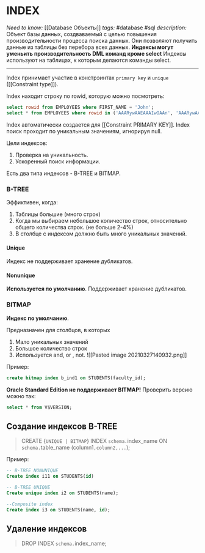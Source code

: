 # INDEX
*Need to know:* [[Database Объекты]]
*tags:* #database #sql 
*description:* Объект базы данных, создваваемый с целью повышения производительности процесса поиска данных. Они позволяют получить данные из таблицы без перебора всех данных. **Индексы могут уменьить производительность DML команд кроме select** Индексы используют на таблицах, к которым делаются команды select.

---
Index принимает участие в констрэинтах `primary key` и `unique` ([[Constraint type]]).

Index находит строку по rowid, которую можно посмотреть:
```sql
select rowid from EMPLOYEES where FIRST_NAME = 'John';
select * from EMPLOYEES where rowid in ('AAARywAAEAAAIwOAAn', 'AAARywAAEAAAIwOAAK', 'AAARywAAEAAAIwOAAt');
```

Index автоматически создается для [[Constraint PRIMARY KEY]]. Index поиск проходит по уникальным значениям, игнорируя null.

Цели индексов: 
1. Проверка на уникальность.
2. Ускоренный поиск информации.

Есть два типа индексов - B-TREE и BITMAP.

### B-TREE
Эффиктивен, когда:
1. Таблицы большие (много строк)
2. Когда мы выбираем небольшое количество строк, относительно общего количества строк. (не больше 2-4%)
3. В столбце с индексом должно быть много уникальных значений.
#### Unique
Индекс не поддерживает хранение дубликатов.
#### Nonunique
**Используется по умолчанию**. Поддерживает хранение дубликатов.

### BITMAP
**Индекс по умолчанию**.

Предназначен для столбцов, в которых
1. Мало уникальных значений
2. Большое количество строк
3. Используется and, or , not.
![[Pasted image 20210327140932.png]]

Пример:
```sql
create bitmap index b_ind1 on STUDENTS(faculty_id);
```

**Oracle Standard Edition не поддерживает BITMAP!**
Проверить версию можно так:
```sql
select * from V$VERSION;
```

## Создание индексов B-TREE
>CREATE {`UNIQUE | BITMAP`} INDEX
`schema.`index_name ON
`schema.`table_name (column1`,column2,...`);

Пример:
```sql
-- B-TREE NONUNIQUE
Create index i11 on STUDENTS(id)

-- B-TREE UNIQUE 
Create unique index i2 on STUDENTS(name); 

--Composite index
Create index i3 on STUDENTS(name, id); 
```

## Удаление индексов
>DROP INDEX `schema.`index_name;